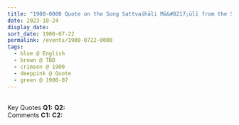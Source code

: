 ```yaml
---
title: "1900-0000 Quote on the Song Sattvaśhāli Mā&#8217;ūlī from the Sahaja Yoga Songbook (2006 Australian Edition), Page 63"
date: 2023-10-24
display_date: 
sort_date: 1900-07-22
permalink: /events/1900-0722-0000
tags:
  - blue @ English
  - brown @ TBD
  - crimson @ 1900
  - deeppink @ Quote
  - green @ 1900-07
---
```


<br>

<wave-list>
  <list-title color="DarkSeaGreen" width="55">Key Quotes</list-title>
  <list-item color="BlanchedAlmond" width="280"><b>Q1:</b> <i></i></list-item>
  <list-item color="Lavender" width="280"><b>Q2:</b> <i></i></list-item>
</wave-list>

<br>

<wave-list>
  <list-title color="DarkSeaGreen" width="55">Comments</list-title>
  <list-item color="BlanchedAlmond" width="280"><b>C1:</b> <i></i></list-item>
  <list-item color="Lavender" width="280"><b>C2:</b> <i></i></list-item>
</wave-list>